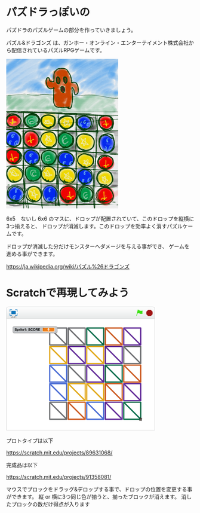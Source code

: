 # パズドラっぽいの

パズドラのパズルゲームの部分を作っていきましょう。


パズル&ドラゴンズ は、ガンホー・オンライン・エンターテイメント株式会社から配信されているパズルRPGゲームです。


![](about.png)

6x5　ないし 6x6 のマスに、ドロップが配置されていて、このドロップを縦横に3つ揃えると、
ドロップが消滅します。このドロップを効率よく消すパズルケームです。

ドロップが消滅した分だけモンスターへダメージを与える事ができ、
ゲームを進める事ができます。




https://ja.wikipedia.org/wiki/パズル%26ドラゴンズ

# Scratchで再現してみよう

![](scratch_sample.png)

プロトタイプは以下

https://scratch.mit.edu/projects/89631068/

完成品は以下

https://scratch.mit.edu/projects/91358081/


マウスでプロックをドラッグ&デロップする事で、ドロップの位置を変更する事ができます。
縦 or 横に3つ同じ色が揃うと、揃ったブロックが消えます。
消したプロックの数だけ得点が入ります
